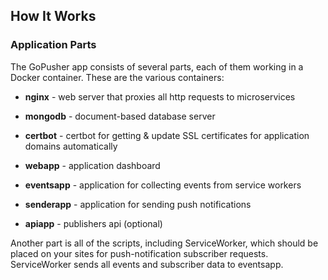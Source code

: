 ## How It Works

### Application Parts

The GoPusher app consists of several parts, each of them working in a Docker container. These are the various containers:

* **nginx** - web server that proxies all http requests to microservices
* **mongodb** - document-based database server
* **certbot** - certbot for getting & update SSL certificates for application domains automatically
* **webapp** - application dashboard
* **eventsapp** - application for collecting events from service workers
* **senderapp** - application for sending push notifications

* **apiapp**  - publishers api (optional)

Another part is all of the scripts, including ServiceWorker, which should be placed on your sites for push-notification subscriber requests. ServiceWorker sends all events and subscriber data to eventsapp.
